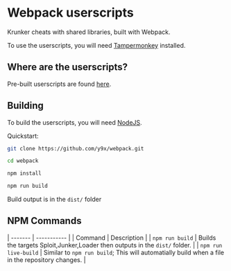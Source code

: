 # Webpack userscripts
Krunker cheats with shared libraries, built with Webpack.

To use the userscripts, you will need [Tampermonkey](https://www.tampermonkey.net/) installed.

## Where are the userscripts?

Pre-built userscripts are found [here](https://y9x.github.io/userscripts/).

## Building

To build the userscripts, you will need [NodeJS](https://nodejs.org/en/download/).

Quickstart:

```sh
git clone https://github.com/y9x/webpack.git

cd webpack

npm install

npm run build
```

Build output is in the `dist/` folder

## NPM Commands

| ------- | ----------- |
| Command | Description |
| `npm run build` | Builds the targets Sploit,Junker,Loader then outputs in the `dist/` folder. |
| `npm run live-build` | Similar to `npm run build`; This will automatially build when a file in the repository changes. |
